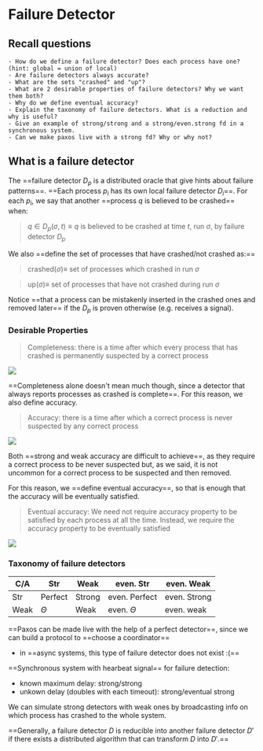 # Failure Detector

## Recall questions
    - How do we define a failure detector? Does each process have one? (hint: global = union of local) 
    - Are failure detectors always accurate?
    - What are the sets "crashed" and "up"?
    - What are 2 desirable properties of failure detectors? Why we want them both?
    - Why do we define eventual accuracy?
    - Explain the taxonomy of failure detectors. What is a reduction and why is useful?
    - Give an example of strong/strong and a strong/even.strong fd in a synchronous system.
    - Can we make paxos live with a strong fd? Why or why not?

## What is a failure detector 

The ==failure detector $D_p$ is a distributed oracle that give hints about failure patterns==. ==Each process $p_i$ has its own local failure detector $D_i$==. For each $p_i$, we say that another ==process $q$ is believed to be crashed== when:

>$q \in D_p (\sigma, t) \equiv q$ is believed to be crashed at time $t$, run $\sigma$, by failure detector $D_p$

We also ==define the set of processes that have crashed/not crashed as:==

>crashed$(\sigma) \equiv$ set of processes which crashed in run $\sigma$

>up($\sigma) \equiv$ set of processes that have not crashed during run $\sigma$

Notice ==that a process can be mistakenly inserted in the crashed ones and removed later== if the $D_p$ is proven otherwise (e.g. receives a signal).

### Desirable Properties

>Completeness: there is a time after which every process that has crashed is permanently suspected by a correct process

![](../../..//DS/fd1.png)

==Completeness alone doesn't mean much though, since a detector that always reports processes as crashed is complete==.
For this reason, we also define accuracy.

>Accuracy: there is a time after which a correct process is never suspected by any correct process

![](../../..//DS/fd2.png)

Both ==strong and weak accuracy are difficult to achieve==, as they require a correct process to be never suspected but, as we said, it is not uncommon for a correct process to be suspected and then removed.

For this reason, we ==define eventual accuracy==, so that is enough that the accuracy will be eventually satisfied.

>Eventual accuracy: We need not require accuracy property to be satisfied by each process at all the time. Instead, we require the accuracy property to be eventually satisfied

![](../../..//DS/fd3.png)

### Taxonomy of failure detectors

| C/A | Str | Weak | even. Str | even. Weak|
|---|---|---|---|---|
|Str| Perfect | Strong | even. Perfect| even. Strong|
|Weak| $\Theta$ | Weak | even. $\Theta$ |  even. weak |

==Paxos can be made live with the help of a perfect detector==, since we can build a protocol to ==choose a coordinator==
- in ==async systems, this type of failure detector does not exist :(==

==Synchronous system with hearbeat signal== for failure detection:
- known maximum delay: strong/strong
- unkown delay (doubles with each timeout): strong/eventual strong

We can simulate strong detectors with weak ones by broadcasting info on which process has crashed to the whole system. 

==Generally, a failure detector $D$ is reducible into another failure detector $D'$ if there exists a distributed algorithm that can transform $D$ into $D'$.==
